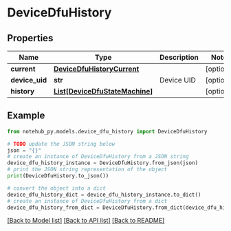 # DeviceDfuHistory

## Properties

| Name           | Type                                                        | Description | Notes      |
| -------------- | ----------------------------------------------------------- | ----------- | ---------- |
| **current**    | [**DeviceDfuHistoryCurrent**](DeviceDfuHistoryCurrent.md)   |             | [optional] |
| **device_uid** | **str**                                                     | Device UID  | [optional] |
| **history**    | [**List[DeviceDfuStateMachine]**](DeviceDfuStateMachine.md) |             | [optional] |

## Example

```python
from notehub_py.models.device_dfu_history import DeviceDfuHistory

# TODO update the JSON string below
json = "{}"
# create an instance of DeviceDfuHistory from a JSON string
device_dfu_history_instance = DeviceDfuHistory.from_json(json)
# print the JSON string representation of the object
print(DeviceDfuHistory.to_json())

# convert the object into a dict
device_dfu_history_dict = device_dfu_history_instance.to_dict()
# create an instance of DeviceDfuHistory from a dict
device_dfu_history_from_dict = DeviceDfuHistory.from_dict(device_dfu_history_dict)
```

[[Back to Model list]](../README.md#documentation-for-models) [[Back to API list]](../README.md#documentation-for-api-endpoints) [[Back to README]](../README.md)
